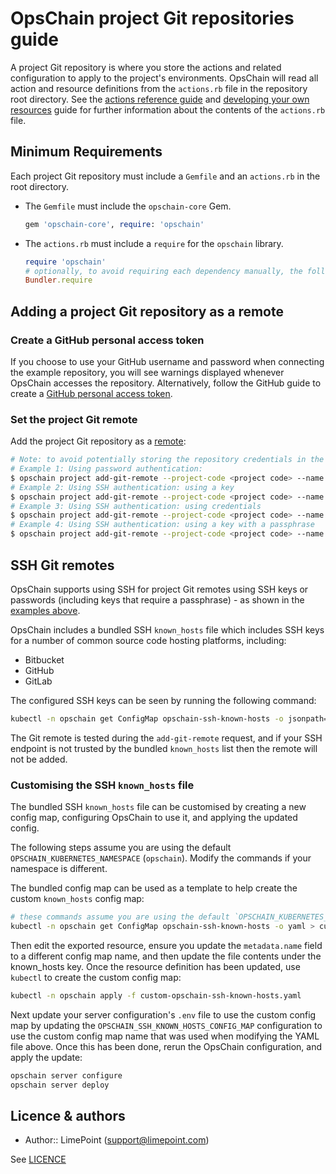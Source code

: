 # OpsChain project Git repositories guide

A project Git repository is where you store the actions and related configuration to apply to the project's environments. OpsChain will read all action and resource definitions from the `actions.rb` file in the repository root directory. See the [actions reference guide](concepts/actions.md) and [developing your own resources](/docs/getting_started/developer.md#developing-resources) guide for further information about the contents of the `actions.rb` file.

## Minimum Requirements

Each project Git repository must include a `Gemfile` and an `actions.rb` in the root directory.

- The `Gemfile` must include the `opschain-core` Gem.

  ```ruby
  gem 'opschain-core', require: 'opschain'
  ```

- The `actions.rb` must include a `require` for the `opschain` library.

  ```ruby
  require 'opschain'
  # optionally, to avoid requiring each dependency manually, the following can be used instead:
  Bundler.require
  ```

## Adding a project Git repository as a remote

### Create a GitHub personal access token

If you choose to use your GitHub username and password when connecting the example repository, you will see warnings displayed whenever OpsChain accesses the repository. Alternatively, follow the GitHub guide to create a [GitHub personal access token](https://docs.github.com/en/github/authenticating-to-github/creating-a-personal-access-token).

### Set the project Git remote

Add the project Git repository as a [remote](https://git-scm.com/book/en/v2/Git-Basics-Working-with-Remotes):

```bash
# Note: to avoid potentially storing the repository credentials in the shell history the `--user` and `--password` arguments can be omitted and filled in when prompted
# Example 1: Using password authentication:
$ opschain project add-git-remote --project-code <project code> --name origin --user '{username}' --password '{password / personal access token}' --url 'https://github.com/LimePoint/{repository name}.git'
# Example 2: Using SSH authentication: using a key
$ opschain project add-git-remote --project-code <project code> --name origin --ssh-key-file ./path/to/private/key --url 'git@github.com:LimePoint/{repository name}.git'
# Example 3: Using SSH authentication: using credentials
$ opschain project add-git-remote --project-code <project code> --name origin --user '{ssh username}' --password '{ssh password}' --url 'ssh://repo.example.com/{repository name}.git' --ssh-key-file ''
# Example 4: Using SSH authentication: using a key with a passphrase
$ opschain project add-git-remote --project-code <project code> --name origin --ssh-key-file ./path/to/private/key --username git --password '{ssh key passphrase}' --url 'ssh://github.com:LimePoint/{repository name}.git'
```

## SSH Git remotes

OpsChain supports using SSH for project Git remotes using SSH keys or passwords (including keys that require a passphrase) - as shown in the [examples above](#set-the-project-git-remote).

OpsChain includes a bundled SSH `known_hosts` file which includes SSH keys for a number of common source code hosting platforms, including:

- Bitbucket
- GitHub
- GitLab

The configured SSH keys can be seen by running the following command:

```bash
kubectl -n opschain get ConfigMap opschain-ssh-known-hosts -o jsonpath='{.data.known_hosts}'
```

The Git remote is tested during the `add-git-remote` request, and if your SSH endpoint is not trusted by the bundled `known_hosts` list then the remote will not be added.

### Customising the SSH `known_hosts` file

The bundled SSH `known_hosts` file can be customised by creating a new config map, configuring OpsChain to use it, and applying the updated config.

The following steps assume you are using the default `OPSCHAIN_KUBERNETES_NAMESPACE` (`opschain`). Modify the commands if your namespace is different.

The bundled config map can be used as a template to help create the custom `known_hosts` config map:

```bash
# these commands assume you are using the default `OPSCHAIN_KUBERNETES_NAMESPACE` value of `opschain`
kubectl -n opschain get ConfigMap opschain-ssh-known-hosts -o yaml > custom-opschain-ssh-known-hosts.yaml
```

Then edit the exported resource, ensure you update the `metadata.name` field to a different config map name, and then update the file contents under the known_hosts key. Once the resource definition has been updated, use `kubectl` to create the custom config map:

```bash
kubectl -n opschain apply -f custom-opschain-ssh-known-hosts.yaml
```

Next update your server configuration's `.env` file to use the custom config map by updating the `OPSCHAIN_SSH_KNOWN_HOSTS_CONFIG_MAP` configuration to use the custom config map name that was used when modifying the YAML file above. Once this has been done, rerun the OpsChain configuration, and apply the update:

```bash
opschain server configure
opschain server deploy
```

## Licence & authors

- Author:: LimePoint (support@limepoint.com)

See [LICENCE](/LICENCE.md)

